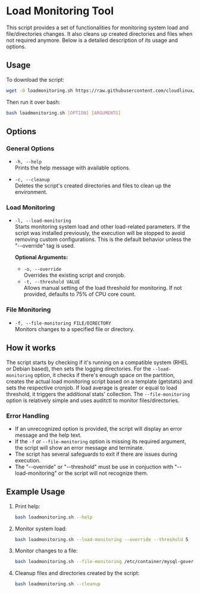 # Load Monitoring Tool

This script provides a set of functionalities for monitoring system load and file/directories changes. It also cleans up created directories and files when not required anymore. Below is a detailed description of its usage and options.

## Usage
To download the script:

```bash
wget -O loadmonitoring.sh https://raw.githubusercontent.com/cloudlinux/tools/refs/heads/main/loadmonitoring/loadmonitoring.sh 
```

Then run it over bash:
```bash
bash loadmonitoring.sh [OPTION] [ARGUMENTS]
```

## **Options**  

### **General Options**
- `-h, --help`  
  Prints the help message with available options.

- `-c, --cleanup`  
  Deletes the script's created directories and files to clean up the environment.

### **Load Monitoring**
- `-l, --load-monitoring`  
  Starts monitoring system load and other load-related parameters. If the script was installed previously, the execution will be stopped to avoid removing custom configurations. This is the default behavior unless the "--override" tag is used.

  **Optional Arguments:**  
  - `-o, --override`  
    Overrides the existing script and cronjob. 
  - `-t, --threshold VALUE`  
    Allows manual setting of the load threshold for monitoring. If not provided, defaults to 75% of CPU core count.  

### **File Monitoring**
- `-f, --file-monitoring FILE/DIRECTORY`  
  Monitors changes to a specified file or directory. 


## How it works

The script starts by checking if it's running on a compatible system (RHEL or Debian based), then sets the logging directories. For the `--load-monitoring` option, it checks if there's enough space on the partition, creates the actual load monitoring script based on a template (getstats) and sets the respective cronjob. If load average is greater or equal to load threshold, it triggers the additional stats' collection. The `--file-monitoring` option is relatively simple and uses auditctl to monitor files/directories.


### Error Handling
- If an unrecognized option is provided, the script will display an error message and the help text.
- If the `-f` or `--file-monitoring` option is missing its required argument, the script will show an error message and terminate.
- The script has several safeguards to exit if there are issues during execution.
- The "--override" or "--threshold" must be use in conjuction with "--load-monitoring" or the script will not recognize them.

## Example Usage
1. Print help:
   ```bash
   bash loadmonitoring.sh --help
   ```

2. Monitor system load:
   ```bash
   bash loadmonitoring.sh --load-monitoring --override --threshold 5
   ```

3. Monitor changes to a file:
   ```bash
   bash loadmonitoring.sh --file-monitoring /etc/container/mysql-governor.xml
   ```

4. Cleanup files and directories created by the script:
   ```bash
   bash loadmonitoring.sh --cleanup
   ```
